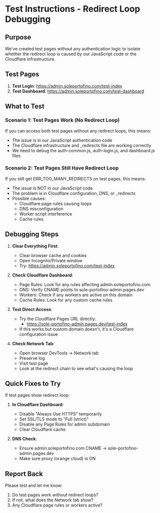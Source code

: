 # Test Instructions - Redirect Loop Debugging

## Purpose
We've created test pages without any authentication logic to isolate whether the redirect loop is caused by our JavaScript code or the Cloudflare infrastructure.

## Test Pages
1. **Test Login**: https://admin.soleportofino.com/test-index
2. **Test Dashboard**: https://admin.soleportofino.com/test-dashboard

## What to Test

### Scenario 1: Test Pages Work (No Redirect Loop)
If you can access both test pages without any redirect loops, this means:
- The issue is in our JavaScript authentication code
- The Cloudflare infrastructure and _redirects file are working correctly
- We need to debug the auth-common.js, auth-login.js, and dashboard.js files

### Scenario 2: Test Pages Still Have Redirect Loop
If you still get ERR_TOO_MANY_REDIRECTS on test pages, this means:
- The issue is NOT in our JavaScript code
- The problem is in Cloudflare configuration, DNS, or _redirects
- Possible causes:
  - Cloudflare page rules causing loops
  - DNS misconfiguration
  - Worker script interference
  - Cache rules

## Debugging Steps

1. **Clear Everything First**:
   - Clear browser cache and cookies
   - Open Incognito/Private window
   - Try: https://admin.soleportofino.com/test-index

2. **Check Cloudflare Dashboard**:
   - Page Rules: Look for any rules affecting admin.soleportofino.com
   - DNS: Verify CNAME points to sole-portofino-admin.pages.dev
   - Workers: Check if any workers are active on this domain
   - Cache Rules: Look for any custom cache rules

3. **Test Direct Access**:
   - Try the Cloudflare Pages URL directly:
     - https://sole-portofino-admin.pages.dev/test-index
   - If this works but custom domain doesn't, it's a Cloudflare configuration issue

4. **Check Network Tab**:
   - Open browser DevTools → Network tab
   - Preserve log
   - Visit test page
   - Look at the redirect chain to see what's causing the loop

## Quick Fixes to Try

If test pages show redirect loop:

1. **In Cloudflare Dashboard**:
   - Disable "Always Use HTTPS" temporarily
   - Set SSL/TLS mode to "Full (strict)"
   - Disable any Page Rules for admin subdomain
   - Clear Cloudflare cache

2. **DNS Check**:
   - Ensure admin.soleportofino.com CNAME → sole-portofino-admin.pages.dev
   - Make sure proxy (orange cloud) is ON

## Report Back
Please test and let me know:
1. Do test pages work without redirect loops?
2. If not, what does the Network tab show?
3. Any Cloudflare page rules or workers active?